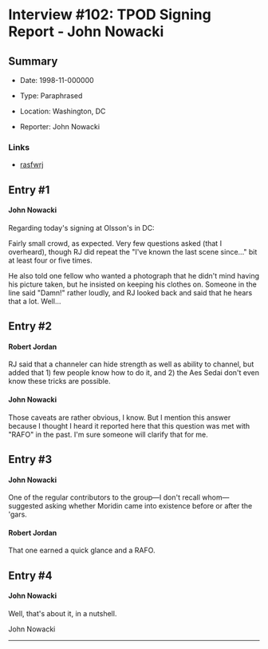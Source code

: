 # Interview #102: TPOD Signing Report - John Nowacki

## Summary

- Date: 1998-11-000000

- Type: Paraphrased

- Location: Washington, DC

- Reporter: John Nowacki

### Links

- [rasfwrj](http://groups.google.com/group/rec.arts.sf.written.robert-jordan/msg/73886689cb7ef2c1)


## Entry #1

#### John Nowacki

Regarding today's signing at Olsson's in DC:

Fairly small crowd, as expected. Very few questions asked (that I overheard), though RJ did repeat the "I've known the last scene since..." bit at least four or five times.

He also told one fellow who wanted a photograph that he didn't mind having his picture taken, but he insisted on keeping his clothes on. Someone in the line said "Damn!" rather loudly, and RJ looked back and said that he hears that a lot. Well...

## Entry #2

#### Robert Jordan

RJ said that a channeler can hide strength as well as ability to channel, but added that 1) few people know how to do it, and 2) the Aes Sedai don't even know these tricks are possible.

#### John Nowacki

Those caveats are rather obvious, I know. But I mention this answer because I thought I heard it reported here that this question was met with "RAFO" in the past. I'm sure someone will clarify that for me.

## Entry #3

#### John Nowacki

One of the regular contributors to the group—I don't recall whom—suggested asking whether Moridin came into existence before or after the 'gars.

#### Robert Jordan

That one earned a quick glance and a RAFO.

## Entry #4

#### John Nowacki

Well, that's about it, in a nutshell.

John Nowacki


---

